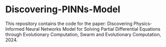 # Discovering-PINNs-Model
This repository contains the code for the paper: Discovering Physics-Informed Neural Networks Model for Solving Partial Differential Equations through Evolutionary Computation, Swarm and Evolutionary Computation, 2024.
